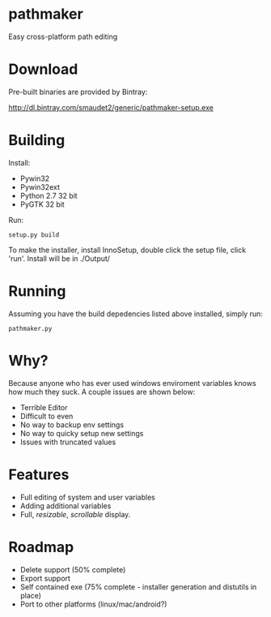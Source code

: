 pathmaker
=========

Easy cross-platform path editing

Download
========

Pre-built binaries are provided by Bintray:

http://dl.bintray.com/smaudet2/generic/pathmaker-setup.exe

Building
========

Install:

* Pywin32
* Pywin32ext
* Python 2.7 32 bit
* PyGTK 32 bit

Run:

`setup.py build`

To make the installer, install InnoSetup, double click the setup file, click 'run'. Install will be in ./Output/

Running
=======

Assuming you have the build depedencies listed above installed, simply run:

`pathmaker.py`


Why?
====

Because anyone who has ever used windows enviroment variables knows how much they suck. A couple issues are shown below:

 * Terrible Editor
 * Difficult to even 
 * No way to backup env settings
 * No way to quicky setup new settings
 * Issues with truncated values

Features
========

 * Full editing of system and user variables
 * Adding additional variables
 * Full, *resizable*, *scrollable* display.

Roadmap
=======

 * Delete support (50% complete)
 * Export support
 * Self contained exe (75% complete - installer generation and distutils in place)
 * Port to other platforms (linux/mac/android?)
